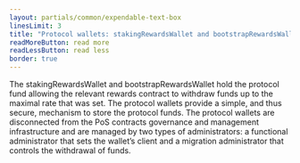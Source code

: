 ```yaml
---
layout: partials/common/expendable-text-box
linesLimit: 3
title: "Protocol wallets: stakingRewardsWallet and bootstrapRewardsWallet"
readMoreButton: read more
readLessButton: read less
border: true
---
```


The stakingRewardsWallet and bootstrapRewardsWallet hold the protocol fund allowing the relevant rewards contract to withdraw funds up to the maximal rate that was set. The protocol wallets provide a simple, and thus secure, mechanism to store the protocol funds. The protocol wallets are disconnected from the PoS contracts governance and management infrastructure and are managed by two types of administrators: a functional administrator that sets the wallet’s client and a migration administrator that controls the withdrawal of funds.
